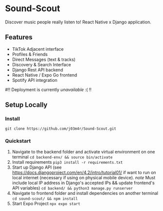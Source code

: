 # Sound-Scout
Discover music people really listen to! React Native x Django application.

## Features
* TikTok Adjacent interface
* Profiles & Friends
* Direct Messages (text & tracks)
* Discovery & Search Interface
* Django Rest API backend
* React Native / Expo Go frontend
* Spotify API integration

#!! Deployment is currently *unavailable* :( !!

## Setup Locally

### Install
```git clone https://github.com/j03m4r/Sound-Scout.git```

### Quickstart
1. Navigate to the backend folder and activate virtual environment on one terminal
```cd backend-env/ && source bin/activate```
2. Install requirements
```pip3 install -r requirements.txt```
3. Start up Django API (see https://docs.djangoproject.com/en/4.2/intro/tutorial01/ if want to run on local internet (necessary if using on physical mobile device). *note* Must include local IP address in Django's accepted IPs && update frontend's API variables)
```cd backend/ && python3 manage.py runserver```
4. Navigate to frontend folder and install dependencies on another terminal
```cd sound-scout/ && npm install```
5. Start Expo Project
```npx expo start```
